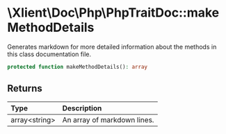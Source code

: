# \\Xlient\\Doc\\Php\\PhpTraitDoc::makeMethodDetails

Generates markdown for more detailed information about the methods in this class documentation file.

```php
protected function makeMethodDetails(): array
```

## Returns

| Type | Description |
| :--- | :--- |
| array\<string\> | An array of markdown lines. |